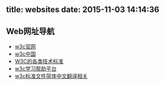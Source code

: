 title: websites
date: 2015-11-03 14:14:36
---


## Web网址导航

* [w3c官网](http://www.w3.org/)
* [w3c中国](www.chinaw3c.org)
* [W3C的各类技术标准](http://www.chinaw3c.org/standards.html)
* [w3c学习帮助平台](https://docs.webplatform.org/wiki/Main_Page/zh)
* [w3c标准文件简体中文翻译相关](http://www.w3.org/2005/11/Translations/Lists/ListLang-zh-hans.html)